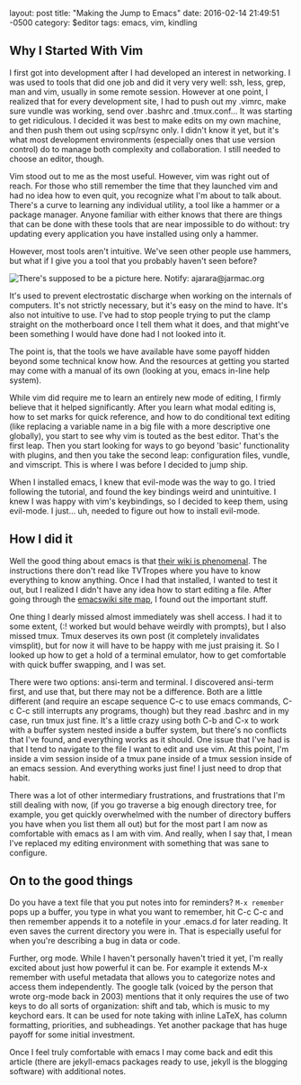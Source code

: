 layout: post
title:  "Making the Jump to Emacs"
date:   2016-02-14 21:49:51 -0500
category: $editor
tags: emacs, vim, kindling

## Why I Started With Vim

I first got into development after I had developed an interest in networking. I was used to tools that did one job and did it very very well: ssh, less, grep, man and vim, usually in some remote session. However at one point, I realized that for every development site, I had to push out my .vimrc, make sure vundle was working, send over .bashrc and .tmux.conf... It was starting to get ridiculous. I decided it was best to make edits on my own machine, and then push them out using scp/rsync only. I didn't know it yet, but it's what most development environments (especially ones that use version control) do to manage both complexity and collaboration. I still needed to choose an editor, though. 

Vim stood out to me as the most useful. However, vim was right out of reach. For those who still remember the time that they launched vim and had no idea how to even quit, you recognize what I'm about to talk about. There's a curve to learning any individual utility, a tool like a hammer or a package manager. Anyone familiar with either knows that there are things that can be done with these tools that are near impossible to do without: try updating every application you have installed using only a hammer.

However, most tools aren't intuitive. We've seen other people use hammers, but what if I give you a tool that you probably haven't seen before?

![There's supposed to be a picture here. Notify: ajarara@jarmac.org](/images/strap.png)

It's used to prevent electrostatic discharge when working on the internals of computers. It's not strictly necessary, but it's easy on the mind to have. It's also not intuitive to use. I've had to stop people trying to put the clamp straight on the motherboard once I tell them what it does, and that might've been something I would have done had I not looked into it.

The point is, that the tools we have available have some payoff hidden beyond some technical know how. And the resources at getting you started may come with a manual of its own (looking at you, emacs in-line help system).

While vim did require me to learn an entirely new mode of editing, I firmly believe that it helped significantly. After you learn what modal editing is, how to set marks for quick reference, and how to do conditional text editing (like replacing a variable name in a big file with a more descriptive one globally), you start to see why vim is touted as the best editor. That's the first leap. Then you start looking for ways to go beyond 'basic' functionality with plugins, and then you take the second leap: configuration files, vundle, and vimscript. This is where I was before I decided to jump ship.

When I installed emacs, I knew that evil-mode was the way to go. I tried following the tutorial, and found the key bindings weird and unintuitive. I knew I was happy with vim's keybindings, so I decided to keep them, using evil-mode. I just... uh, needed to figure out how to install evil-mode.

## How I did it

Well the good thing about emacs is that [their wiki is phenomenal](https://www.emacswiki.org/emacs/Evil). The instructions there don't read like TVTropes where you have to know everything to know anything. Once I had that installed, I wanted to test it out, but I realized I didn't have any idea how to start editing a file. After going through the [emacswiki site map](https://www.emacswiki.org/emacs/SiteMap), I found out the important stuff.

One thing I dearly missed almost immediately was shell access. I had it to some extent, (:! worked but would behave weirdly with prompts), but I also missed tmux. Tmux deserves its own post (it completely invalidates vimsplit), but for now it will have to be happy with me just praising it. So I looked up how to get a hold of a terminal emulator, how to get comfortable with quick buffer swapping, and I was set.

There were two options: ansi-term and terminal. I discovered ansi-term first, and use that, but there may not be a difference. Both are a little different (and require an escape sequence C-c to use emacs commands, C-c C-c still interrupts any programs, though) but they read .bashrc and in my case, run tmux just fine. It's a little crazy using both C-b and C-x to work with a buffer system nested inside a buffer system, but there's no conflicts that I've found, and everything works as it should. One issue that I've had is that I tend to navigate to the file I want to edit and use vim. At this point, I'm inside a vim session inside of a tmux pane inside of a tmux session inside of an emacs session. And everything works just fine! I just need to drop that habit.

There was a lot of other intermediary frustrations, and frustrations that I'm still dealing with now, (if you go traverse a big enough directory tree, for example, you get quickly overwhelmed with the number of directory buffers you have when you list them all out) but for the most part I am now as comfortable with emacs as I am with vim. And really, when I say that, I mean I've replaced my editing environment with something that was sane to configure.

## On to the good things
Do you have a text file that you put notes into for reminders? ```M-x remember``` pops up a buffer, you type in what you want to remember, hit C-c C-c and then remember appends it to a notefile in your .emacs.d for later reading. It even saves the current directory you were in. That is especially useful for when you're describing a bug in data or code.

Further, org mode. While I haven't personally haven't tried it yet, I'm really excited about just how powerful it can be. For example it extends M-x remember with useful metadata that allows you to categorize notes and access them independently. The google talk (voiced by the person that wrote org-mode back in 2003) mentions that it only requires the use of two keys to do all sorts of organization: shift and tab, which is music to my keychord ears. It can be used for note taking with inline LaTeX, has column formatting, priorities, and subheadings. Yet another package that has huge payoff for some initial investment.

Once I feel truly comfortable with emacs I may come back and edit this article (there are jekyll-emacs packages ready to use, jekyll is the blogging software) with additional notes.

